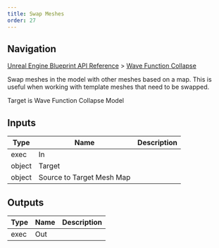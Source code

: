 ```yaml
---
title: Swap Meshes
order: 27
---
```

## Navigation

[Unreal Engine Blueprint API Reference](https://dev.epicgames.com/documentation/en-us/unreal-engine/BlueprintAPI) > [Wave Function Collapse](https://dev.epicgames.com/documentation/en-us/unreal-engine/BlueprintAPI/WaveFunctionCollapse)

Swap meshes in the model with other meshes based on a map.
This is useful when working with template meshes that need to be swapped.

Target is Wave Function Collapse Model

## Inputs

| Type | Name | Description |
| --- | --- | --- |
| exec | In |  |
| object | Target |  |
| object | Source to Target Mesh Map |  |

## Outputs

| Type | Name | Description |
| --- | --- | --- |
| exec | Out |  |
